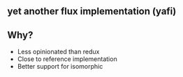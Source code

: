 ## yet another flux implementation (yafi)


## Why?
  - Less opinionated than redux
  - Close to reference implementation
  - Better support for isomorphic
